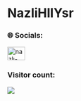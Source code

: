 # NazliHllYsr


### 🌐 Socials:
<a href="www.linkedin.com/in/nazlı-hilal-yaşar" target="blank"><img align="center" src="https://raw.githubusercontent.com/rahuldkjain/github-profile-readme-generator/master/src/images/icons/Social/linked-in-alt.svg" alt="nazlı-hilal-yaşar" height="30" width="40" /></a>





### Visitor count: <br>
   <img src="https://profile-counter.glitch.me/AliihsanSen/count.svg" />
</p>

